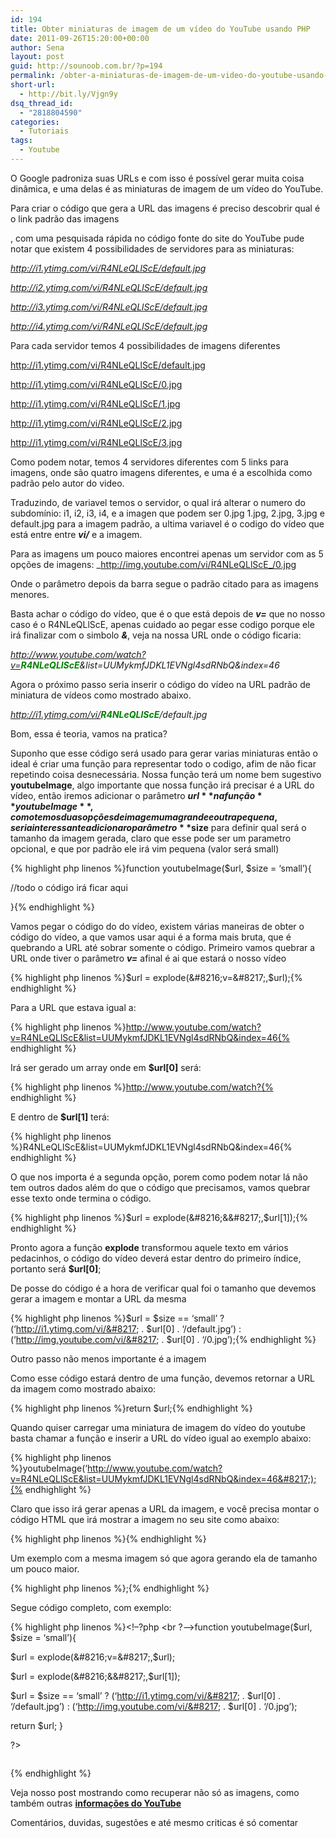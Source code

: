 ```yaml
---
id: 194
title: Obter miniaturas de imagem de um vídeo do YouTube usando PHP
date: 2011-09-26T15:20:00+00:00
author: Sena
layout: post
guid: http://sounoob.com.br/?p=194
permalink: /obter-a-miniaturas-de-imagem-de-um-video-do-youtube-usando-php/
short-url:
  - http://bit.ly/Vjgn9y
dsq_thread_id:
  - "2818804590"
categories:
  - Tutoriais
tags:
  - Youtube
---
```

O Google padroniza suas URLs e com isso é possível gerar muita coisa dinâmica, e uma delas é as miniaturas de imagem de um vídeo do YouTube.

Para criar o código que gera a URL das imagens é preciso descobrir qual é o link padrão das imagens<!--more-->


  
, com uma pesquisada rápida no código fonte do site do YouTube pude notar que existem 4 possibilidades de servidores para as miniaturas:

_http://i1.ytimg.com/vi/R4NLeQLlScE/default.jpg_
  
_http://i2.ytimg.com/vi/R4NLeQLlScE/default.jpg_
  
_http://i3.ytimg.com/vi/R4NLeQLlScE/default.jpg_
  
_http://i4.ytimg.com/vi/R4NLeQLlScE/default.jpg_

Para cada servidor temos 4 possibilidades de imagens diferentes
  
http://i1.ytimg.com/vi/R4NLeQLlScE/default.jpg
  
http://i1.ytimg.com/vi/R4NLeQLlScE/0.jpg
  
http://i1.ytimg.com/vi/R4NLeQLlScE/1.jpg
  
http://i1.ytimg.com/vi/R4NLeQLlScE/2.jpg
  
http://i1.ytimg.com/vi/R4NLeQLlScE/3.jpg

Como podem notar, temos 4 servidores diferentes com 5 links para imagens, onde são quatro imagens diferentes, e uma é a escolhida como padrão pelo autor do video.

Traduzindo, de variavel temos o servidor, o qual irá alterar o numero do subdomínio: i1, i2, i3, i4, e a imagen que podem ser 0.jpg 1.jpg, 2.jpg, 3.jpg e default.jpg para a imagem padrão, a ultima variavel é o codigo do vídeo que está entre entre _**vi/**_ e a imagem.

Para as imagens um pouco maiores encontrei apenas um servidor com as 5 opções de imagens: _http://img.youtube.com/vi/R4NLeQLlScE_/0.jpg

Onde o parâmetro depois da barra segue o padrão citado para as imagens menores.

Basta achar o código do vídeo, que é o que está depois de _**v=**_ que no nosso caso é o R4NLeQLlScE, apenas cuidado ao pegar esse codigo porque ele irá finalizar com o simbolo _**&**_, veja na nossa URL onde o código ficaria:

_http://www.youtube.com/watch?v=<span style="color: #008000;"><strong>R4NLeQLlScE</strong></span>&list=UUMykmfJDKL1EVNgl4sdRNbQ&index=46_

Agora o próximo passo seria inserir o código do vídeo na URL padrão de miniatura de vídeos como mostrado abaixo.

_http://i1.ytimg.com/vi/<span style="color: #008000;"><strong>R4NLeQLlScE</strong></span>/default.jpg_

Bom, essa é teoria, vamos na pratica?<a name="passo-a-passo"></a>

Suponho que esse código será usado para gerar varias miniaturas então o ideal é criar uma função para representar todo o codigo, afim de não ficar repetindo coisa desnecessária. Nossa função terá um nome bem sugestivo **youtubeImage**, algo importante que nossa função irá precisar é a URL do vídeo, então iremos adicionar o parâmetro **$url** na função **youtubeImage**, como temos duas opções de imagem uma grande e outra pequena, seria interessante adicionar o parâmetro **$size** para definir qual será o tamanho da imagem gerada, claro que esse pode ser um parametro opcional, e que por padrão ele irá vim pequena (valor será small)

{% highlight php linenos %}function youtubeImage($url, $size = &#8216;small&#8217;){
      
//todo o código irá ficar aqui
  
}{% endhighlight %} 

Vamos pegar o código do do vídeo, existem várias maneiras de obter o código do vídeo, a que vamos usar aqui é a forma mais bruta, que é quebrando a URL até sobrar somente o código. Primeiro vamos quebrar a URL onde tiver o parâmetro **_v=_** afinal é ai que estará o nosso vídeo

{% highlight php linenos %}$url = explode(&#8216;v=&#8217;,$url);{% endhighlight %} 

Para a URL que estava igual a:

{% highlight php linenos %}http://www.youtube.com/watch?v=R4NLeQLlScE&list=UUMykmfJDKL1EVNgl4sdRNbQ&index=46{% endhighlight %} 

Irá ser gerado um array onde em **$url[0]** será:

{% highlight php linenos %}http://www.youtube.com/watch?{% endhighlight %} 

E dentro de **$url[1]** terá:

{% highlight php linenos %}R4NLeQLlScE&list=UUMykmfJDKL1EVNgl4sdRNbQ&index=46{% endhighlight %} 

O que nos importa é a segunda opção, porem como podem notar lá não tem outros dados além do que o código que precisamos, vamos quebrar esse texto onde termina o código.

{% highlight php linenos %}$url = explode(&#8216;&&#8217;,$url[1]);{% endhighlight %} 

Pronto agora a função **explode** transformou aquele texto em vários pedacinhos, o código do vídeo deverá estar dentro do primeiro índice, portanto será **$url[0]**;

De posse do código é a hora de verificar qual foi o tamanho que devemos gerar a imagem e montar a URL da mesma

{% highlight php linenos %}$url = $size == &#8216;small&#8217; ? (&#8216;http://i1.ytimg.com/vi/&#8217; . $url[0] . &#8216;/default.jpg&#8217;) : (&#8216;http://img.youtube.com/vi/&#8217; . $url[0] . &#8216;/0.jpg&#8217;);{% endhighlight %} 

Outro passo não menos importante é a imagem

Como esse código estará dentro de uma função, devemos retornar a URL da imagem como mostrado abaixo:

{% highlight php linenos %}return $url;{% endhighlight %} 

Quando quiser carregar uma miniatura de imagem do vídeo do youtube basta chamar a função e inserir a URL do vídeo igual ao exemplo abaixo:

{% highlight php linenos %}youtubeImage(&#8216;http://www.youtube.com/watch?v=R4NLeQLlScE&list=UUMykmfJDKL1EVNgl4sdRNbQ&index=46&#8217;);{% endhighlight %} 

Claro que isso irá gerar apenas a URL da imagem, e você precisa montar o código HTML que irá mostrar a imagem no seu site como abaixo:

{% highlight php linenos %}<img src="<?php echo youtubeImage(&#8216;http://www.youtube.com/watch?v=R4NLeQLlScE&list=UUMykmfJDKL1EVNgl4sdRNbQ&index=46&#8217;);?>;" alt="" />{% endhighlight %} 

Um exemplo com a mesma imagem só que agora gerando ela de tamanho um pouco maior.

{% highlight php linenos %}<img src="<?php echo youtubeImage(&#8216;http://www.youtube.com/watch?v=R4NLeQLlScE&list=UUMykmfJDKL1EVNgl4sdRNbQ&index=46&#8217;, &#8216;big&#8217;);?>;" alt="" />;{% endhighlight %} 

Segue código completo, com exemplo:

{% highlight php linenos %}<!&#8211;?php <br ?&#8211;>function youtubeImage($url, $size = &#8216;small&#8217;){
      
$url = explode(&#8216;v=&#8217;,$url);
      
$url = explode(&#8216;&&#8217;,$url[1]);
      
$url = $size == &#8216;small&#8217; ? (&#8216;http://i1.ytimg.com/vi/&#8217; . $url[0] . &#8216;/default.jpg&#8217;) : (&#8216;http://img.youtube.com/vi/&#8217; . $url[0] . &#8216;/0.jpg&#8217;);
      
return $url; }
  
?>
  
<img src="<?php echo youtubeImage(&#8216;http://www.youtube.com/watch?v=R4NLeQLlScE&list=UUMykmfJDKL1EVNgl4sdRNbQ&index=46&#8217;);?>" alt="" />
  
<img src="<?php echo youtubeImage(&#8216;http://www.youtube.com/watch?v=R4NLeQLlScE&list=UUMykmfJDKL1EVNgl4sdRNbQ&index=46&#8217;, &#8216;big&#8217;);?>" alt="" />{% endhighlight %} 

Veja nosso post mostrando como recuperar não só as imagens, como também outras **[informações do YouTube](./informacoes-youtube-usando-php/ "Informações do YouTube – Como capturar usando PHP")**

Comentários, duvidas, sugestões e até mesmo criticas é só comentar